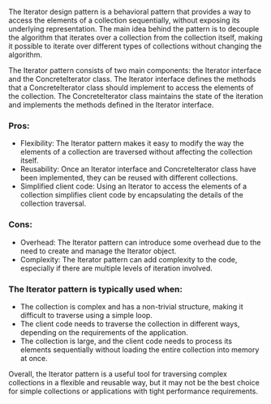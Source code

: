 
The Iterator design pattern is a behavioral pattern that provides a way to access the elements of a collection sequentially, without exposing its underlying representation. The main idea behind the pattern is to decouple the algorithm that iterates over a collection from the collection itself, making it possible to iterate over different types of collections without changing the algorithm.

The Iterator pattern consists of two main components: the Iterator interface and the ConcreteIterator class. The Iterator interface defines the methods that a ConcreteIterator class should implement to access the elements of the collection. The ConcreteIterator class maintains the state of the iteration and implements the methods defined in the Iterator interface.

### Pros:
- Flexibility: The Iterator pattern makes it easy to modify the way the elements of a collection are traversed without affecting the collection itself.
- Reusability: Once an Iterator interface and ConcreteIterator class have been implemented, they can be reused with different collections.
- Simplified client code: Using an Iterator to access the elements of a collection simplifies client code by encapsulating the details of the collection traversal.

### Cons:
- Overhead: The Iterator pattern can introduce some overhead due to the need to create and manage the Iterator object.
- Complexity: The Iterator pattern can add complexity to the code, especially if there are multiple levels of iteration involved.

### The Iterator pattern is typically used when:
- The collection is complex and has a non-trivial structure, making it difficult to traverse using a simple loop.
- The client code needs to traverse the collection in different ways, depending on the requirements of the application.
- The collection is large, and the client code needs to process its elements sequentially without loading the entire collection into memory at once.

Overall, the Iterator pattern is a useful tool for traversing complex collections in a flexible and reusable way, but it may not be the best choice for simple collections or applications with tight performance requirements.